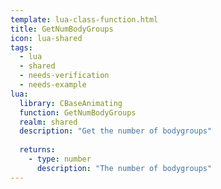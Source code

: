 ```yaml
---
template: lua-class-function.html
title: GetNumBodyGroups
icon: lua-shared
tags:
  - lua
  - shared
  - needs-verification
  - needs-example
lua:
  library: CBaseAnimating
  function: GetNumBodyGroups
  realm: shared
  description: "Get the number of bodygroups"
  
  returns:
    - type: number
      description: "The number of bodygroups"
---
```

